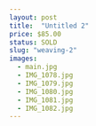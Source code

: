 ```yaml
---
layout: post
title:  "Untitled 2"
price: $85.00
status: SOLD
slug: "weaving-2"
images:
  - main.jpg
  - IMG_1078.jpg
  - IMG_1079.jpg
  - IMG_1080.jpg
  - IMG_1081.jpg
  - IMG_1082.jpg
---
```

